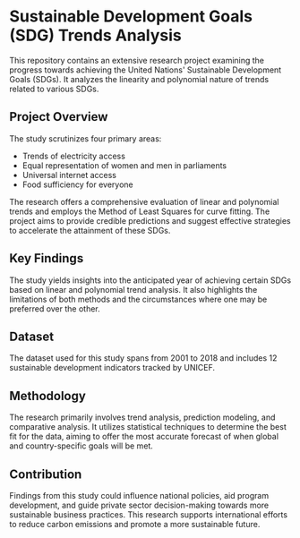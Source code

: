 <!DOCTYPE html>
<html>
<body>

<h1>Sustainable Development Goals (SDG) Trends Analysis</h1>

<p>This repository contains an extensive research project examining the progress towards achieving the United Nations' Sustainable Development Goals (SDGs). It analyzes the linearity and polynomial nature of trends related to various SDGs.</p>

<h2>Project Overview</h2>

<p>The study scrutinizes four primary areas:</p>

<ul>
  <li>Trends of electricity access</li>
  <li>Equal representation of women and men in parliaments</li>
  <li>Universal internet access</li>
  <li>Food sufficiency for everyone</li>
</ul>

<p>The research offers a comprehensive evaluation of linear and polynomial trends and employs the Method of Least Squares for curve fitting. The project aims to provide credible predictions and suggest effective strategies to accelerate the attainment of these SDGs.</p>

<h2>Key Findings</h2>

<p>The study yields insights into the anticipated year of achieving certain SDGs based on linear and polynomial trend analysis. It also highlights the limitations of both methods and the circumstances where one may be preferred over the other.</p>

<h2>Dataset</h2>

<p>The dataset used for this study spans from 2001 to 2018 and includes 12 sustainable development indicators tracked by UNICEF.</p>

<h2>Methodology</h2>

<p>The research primarily involves trend analysis, prediction modeling, and comparative analysis. It utilizes statistical techniques to determine the best fit for the data, aiming to offer the most accurate forecast of when global and country-specific goals will be met.</p>

<h2>Contribution</h2>

<p>Findings from this study could influence national policies, aid program development, and guide private sector decision-making towards more sustainable business practices. This research supports international efforts to reduce carbon emissions and promote a more sustainable future.</p>

</body>
</html>
